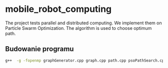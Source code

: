 # mobile_robot_computing
The project tests parallel and distributed computing. We implement them on Particle Swarm Optimization. The algorithm is used to choose optimum path.

## Budowanie programu
```sh
g++  -g -fopenmp graphGenerator.cpp graph.cpp path.cpp psoPathSearch.cpp psoTests.cpp randomPath.cpp main.cpp
```